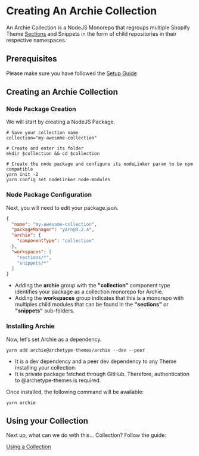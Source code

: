 # Creating An Archie Collection

An Archie Collection is a NodeJS Monorepo that regroups multiple Shopify Theme [Sections](Sections.md) and Snippets in
the form of child repositories in their respective namespaces.

## Prerequisites

Please make sure you have followed the [Setup Guide](Setup.md)

## Creating an Archie Collection

### Node Package Creation

We will start by creating a NodeJS Package.

```shell
# Save your collection name
collection="my-awesome-collection"

# Create and enter its folder
mkdir $collection && cd $collection

# Create the node package and configure its nodeLinker param to be npm compatible
yarn init -2
yarn config set nodeLinker node-modules
```

### Node Package Configuration

Next, you will need to edit your package.json.

```json
{
  "name": "my-awesome-collection",
  "packageManager": "yarn@3.2.4",
  "archie": {
    "componentType": "collection"
  },
  "workspaces": [
    "sections/*",
    "snippets/*"
  ]
}
```

- Adding the **archie** group with the **"collection"** component type identifies your package as a collection monorepo
  for Archie.
- Adding the **workspaces** group indicates that this is a monorepo with multiples child modules that can be found in
  the **"sections"** or **"snippets"** sub-folders.

### Installing Archie

Now, let's set Archie as a dependency.

```shell
yarn add archie@archetype-themes/archie --dev --peer
```

- It is a dev dependency and a peer dev dependency to any Theme installing your collection.
- It is private package fetched through GitHub. Therefore, authentication to @archetype-themes is required.

Once installed, the following command will be available:

```shell
yarn archie
```

## Using your Collection

Next up, what can we do with this... Collection? Follow the guide:

[Using a Collection](Using-a-Collection.md)
